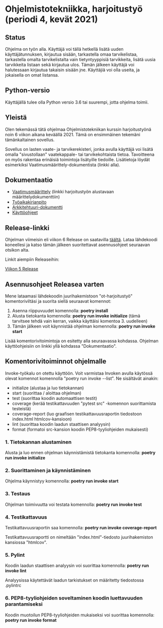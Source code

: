 # Ohjelmistotekniikka, harjoitustyö (periodi 4, kevät 2021)

## Status

Ohjelma on työn alla. Käyttäjä voi tällä hetkellä lisätä uuden käyttäjätunnuksen, kirjautua sisään, tarkastella omaa tarvikelistaa, tarkastella omalta tarvikelistalta vain tietyntyyppisiä tarvikkeita, lisätä uusia tarvikkeita listaan sekä kirjautua ulos. Tämän jälkeen käyttäjä voi halutessaan kirjautua takaisin sisään jne. Käyttäjiä voi olla useita, ja jokaisella on omat listansa.

## Python-versio
Käyttäjällä tulee olla Python versio 3.6 tai suurempi, jotta ohjelma toimii.

## Yleistä
  
Olen tekemässä tätä ohjelmaa Ohjelmistotekniikan kurssin harjoitustyönä noin 6 viikon aikana keväällä 2021.
Tämä on ensimmäinen tekemäni tämänkaltainen sovellus.

Sovellus on lasten vaate- ja tarvikerekisteri, jonka avulla käyttäjä voi lisätä omalla "sivustollaan" vaatekappale- tai tarvikekohtaista tietoa. Tavoitteena on myös rakentaa erinäisiä toimintoja lisätyille tiedoille. Lisätietoja löydät esimerkiksi Vaatimusmäärittely-dokumentista (linkki alla).

## Dokumentaatio
  
* [Vaatimusmäärittely](https://github.com/karhelmi/ot-harjoitustyo/blob/master/dokumentaatio/vaatimusmaarittely.md) (linkki harjoitustyön alustavaan määrittelydokumenttiin)
* [Työaikakirjanpito](https://github.com/karhelmi/ot-harjoitustyo/blob/master/dokumentaatio/tyoaikakirjanpito.md)
* [Arkkitehtuuri-dokumentti](https://github.com/karhelmi/ot-harjoitustyo/blob/master/dokumentaatio/arkkitehtuuri.md)
* [Käyttöohjeet](https://github.com/karhelmi/ot-harjoitustyo/blob/master/dokumentaatio/kayttoohjeet.md)

## Release-linkki
Ohjelman viimeisin eli viikon 6 Release on saatavilla [täältä](https://github.com/karhelmi/ot-harjoitustyo/releases/tag/viikko6).
Lataa lähdekoodi koneellesi ja katso tämän jälkeen suoritettavat asennusohjeet seuraavan otsikon alta.

Linkit aiempiin Releaseihin:

[Viikon 5 Release](https://github.com/karhelmi/ot-harjoitustyo/releases/tag/viikko5)

## Asennusohjeet Releasea varten

Mene lataamasi lähdekoodin juurihakemistoon "ot-harjoitustyö" komentoriviltäsi ja suorita siellä seuraavat komennot:

1. Asenna riippuvuudet komennolla: **poetry install**
2. Alusta tietokanta komennolla: **poetry run invoke initialize** (tämä tarvitsee tehdä vain kerran, vaikka käyttäisi komentoa 3. uudelleen)
3. Tämän jälkeen voit käynnistää ohjelman komennolla: **poetry run invoke start**

Lisää komentorivitoimintoja on esitetty alla seuraavassa kohdassa. Ohjelman käyttöohjeisiin on linkki yllä kohdassa "Dokumentaatio".

## Komentorivitoiminnot ohjelmalle
  
Invoke-työkalu on otettu käyttöön. Voit varmistaa Invoken avulla käytössä olevat komennot komennolla "poetry run invoke --list".
Ne sisältävät ainakin:
* initialize (alustaa ja luo tietokannan)
*  start (suorittaa / aloittaa ohjelman)
* test (suorittaa koodin automaattisen testit)
* coverage (kerää testikattavuuden "pytest src" -komennon suorittamista testeistä)
* coverage-report (luo graafisen testikattavuusraportin tiedostoon index.html htmlcov-kansioon)
* lint (suorittaa koodin laadun staattisen analyysin)
* format (formatoi src-kansion koodin PEP8-tyyliohjeiden mukaisesti)

### 1. Tietokannan alustaminen

Alusta ja luo ennen ohjelman käynnistämistä tietokanta komennolla: **poetry run invoke initialize**

### 2. Suorittaminen ja käynnistäminen

Ohjelma käynnistyy komennolla: **poetry run invoke start**

### 3. Testaus

Ohjelman toimivuutta voi testata komennolla: **poetry run invoke test**

### 4. Testikattavuus

Testikattavuusraportin saa komennolla: **poetry run invoke coverage-report**

Testikattavuusraportti on nimeltään "index.html"-tiedosto juurihakemiston kansiossa "htmlcov". 

### 5. Pylint
Koodin laadun staattisen analyysin voi suorittaa komennolla: **poetry run invoke lint**

Analyysissa käytettävät laadun tarkistukset on määritetty tiedostossa .pylintrc

### 6. PEP8-tyyliohjeiden soveltaminen koodin luettavuuden parantamiseksi
Koodin muotoilun PEP8-tyyliohjeiden mukaiseksi voi suorittaa komennolla: **poetry run invoke format**
